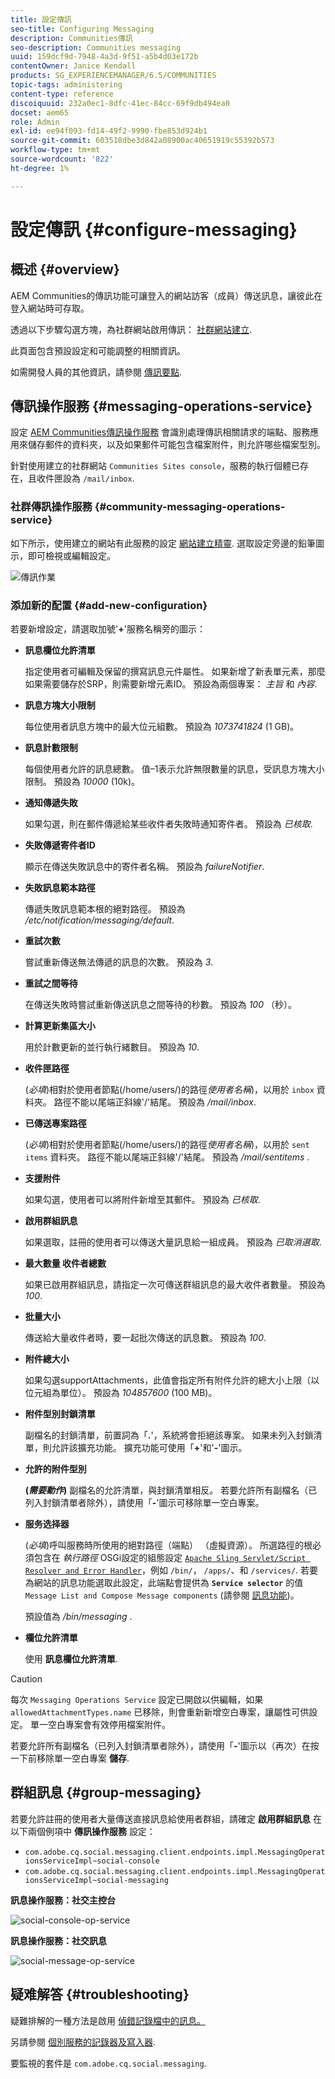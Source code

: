 ```yaml
---
title: 設定傳訊
seo-title: Configuring Messaging
description: Communities傳訊
seo-description: Communities messaging
uuid: 159dcf9d-7948-4a3d-9f51-a5b4d03e172b
contentOwner: Janice Kendall
products: SG_EXPERIENCEMANAGER/6.5/COMMUNITIES
topic-tags: administering
content-type: reference
discoiquuid: 232a0ec1-8dfc-41ec-84cc-69f9db494ea0
docset: aem65
role: Admin
exl-id: ee94f093-fd14-49f2-9990-fbe853d924b1
source-git-commit: 603518dbe3d842a08900ac40651919c55392b573
workflow-type: tm+mt
source-wordcount: '822'
ht-degree: 1%

---
```


# 設定傳訊 {#configure-messaging}

## 概述 {#overview}

AEM Communities的傳訊功能可讓登入的網站訪客（成員）傳送訊息，讓彼此在登入網站時可存取。

透過以下步驟勾選方塊，為社群網站啟用傳訊： [社群網站建立](/help/communities/sites-console.md).

此頁面包含預設設定和可能調整的相關資訊。

如需開發人員的其他資訊，請參閱 [傳訊要點](/help/communities/essentials-messaging.md).

## 傳訊操作服務 {#messaging-operations-service}

設定 [AEM Communities傳訊操作服務](https://localhost:4502/system/console/configMgr/com.adobe.cq.social.messaging.client.endpoints.impl.MessagingOperationsServiceImpl) 會識別處理傳訊相關請求的端點、服務應用來儲存郵件的資料夾，以及如果郵件可能包含檔案附件，則允許哪些檔案型別。

針對使用建立的社群網站 `Communities Sites console`，服務的執行個體已存在，且收件匣設為 `/mail/inbox`.

### 社群傳訊操作服務 {#community-messaging-operations-service}

如下所示，使用建立的網站有此服務的設定 [網站建立精靈](/help/communities/sites-console.md). 選取設定旁邊的鉛筆圖示，即可檢視或編輯設定。

![傳訊作業](assets/messaging-operations.png)

### 添加新的配置 {#add-new-configuration}

若要新增設定，請選取加號&#39;**+**&#39;服務名稱旁的圖示：

* **訊息欄位允許清單**

   指定使用者可編輯及保留的撰寫訊息元件屬性。 如果新增了新表單元素，那麼如果需要儲存於SRP，則需要新增元素ID。 預設為兩個專案： *主旨* 和 *內容*.

* **訊息方塊大小限制**

   每位使用者訊息方塊中的最大位元組數。 預設為 *1073741824* (1 GB)。

* **訊息計數限制**

   每個使用者允許的訊息總數。 值–1表示允許無限數量的訊息，受訊息方塊大小限制。 預設為 *10000* (10k)。

* **通知傳遞失敗**

   如果勾選，則在郵件傳遞給某些收件者失敗時通知寄件者。 預設為 *已核取*.

* **失敗傳遞寄件者ID**

   顯示在傳送失敗訊息中的寄件者名稱。 預設為 *failureNotifier*.

* **失敗訊息範本路徑**

   傳遞失敗訊息範本根的絕對路徑。 預設為 */etc/notification/messaging/default*.

* **重試次數**

   嘗試重新傳送無法傳遞的訊息的次數。 預設為 *3*.

* **重試之間等待**

   在傳送失敗時嘗試重新傳送訊息之間等待的秒數。 預設為 *100* （秒）。

* **計算更新集區大小**

   用於計數更新的並行執行緒數目。 預設為 *10*.

* **收件匣路徑**

   (*必填*)相對於使用者節點(/home/users/)的路徑&#x200B;*使用者名稱*)，以用於 `inbox` 資料夾。 路徑不能以尾端正斜線&#39;/&#39;結尾。 預設為 */mail/inbox*.

* **已傳送專案路徑**

   (*必填*)相對於使用者節點(/home/users/)的路徑&#x200B;*使用者名稱*)，以用於 `sent items` 資料夾。 路徑不能以尾端正斜線&#39;/&#39;結尾。 預設為 */mail/sentitems* .

* **支援附件**

   如果勾選，使用者可以將附件新增至其郵件。 預設為 *已核取*.

* **啟用群組訊息**

   如果選取，註冊的使用者可以傳送大量訊息給一組成員。 預設為 *已取消選取*.

* **最大數量 收件者總數**

   如果已啟用群組訊息，請指定一次可傳送群組訊息的最大收件者數量。 預設為 *100*.

* **批量大小**

   傳送給大量收件者時，要一起批次傳送的訊息數。 預設為 *100*.

* **附件總大小**

   如果勾選supportAttachments，此值會指定所有附件允許的總大小上限（以位元組為單位）。 預設為 *104857600* (100 MB)。

* **附件型別封鎖清單**

   副檔名的封鎖清單，前置詞為「**.**&#39;，系統將會拒絕該專案。 如果未列入封鎖清單，則允許該擴充功能。 擴充功能可使用「**+**&#39;和&#39;**-**&#39;圖示。

* **允許的附件型別**

   **(*需要動作*)** 副檔名的允許清單，與封鎖清單相反。 若要允許所有副檔名（已列入封鎖清單者除外），請使用「**-**&#39;圖示可移除單一空白專案。

* **服务选择器**

   (*必填*)呼叫服務時所使用的絕對路徑（端點） （虛擬資源）。 所選路徑的根必須包含在 *執行路徑* OSGi設定的組態設定 [ `Apache Sling Servlet/Script Resolver and Error Handler`](https://localhost:4502/system/console/configMgr/org.apache.sling.servlets.resolver.SlingServletResolver)，例如 `/bin/`， `/apps/`、和 `/services/`. 若要為網站的訊息功能選取此設定，此端點會提供為 **`Service selector`** 的值 `Message List and Compose Message components` (請參閱 [訊息功能](/help/communities/configure-messaging.md))。

   預設值為 */bin/messaging* .

* **欄位允許清單**

   使用 **訊息欄位允許清單**.

>[!CAUTION]
>
>每次 `Messaging Operations Service` 設定已開啟以供編輯，如果 `allowedAttachmentTypes.name` 已移除，則會重新新增空白專案，讓屬性可供設定。 單一空白專案會有效停用檔案附件。
>
>若要允許所有副檔名（已列入封鎖清單者除外），請使用「**-**&#39;圖示以（再次）在按一下前移除單一空白專案 **儲存**.

## 群組訊息 {#group-messaging}

若要允許註冊的使用者大量傳送直接訊息給使用者群組，請確定 **啟用群組訊息** 在以下兩個例項中 **傳訊操作服務** 設定：

* `com.adobe.cq.social.messaging.client.endpoints.impl.MessagingOperationsServiceImpl~social-console`
* `com.adobe.cq.social.messaging.client.endpoints.impl.MessagingOperationsServiceImpl~social-messaging`

**訊息操作服務：社交主控台**

![social-console-op-service](assets/social-console-op-service.png)

**訊息操作服務：社交訊息**

![social-message-op-service](assets/social-message-op-service.png)

## 疑难解答 {#troubleshooting}

疑難排解的一種方法是啟用 [偵錯記錄檔中的訊息。](/help/sites-administering/troubleshooting.md)

另請參閱 [個別服務的記錄器及寫入器](/help/sites-deploying/configure-logging.md#loggers-and-writers-for-individual-services).

要監視的套件是 `com.adobe.cq.social.messaging`.
